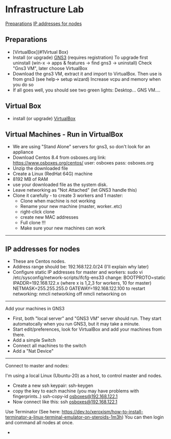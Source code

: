 # Infrastructure Lab

[Preparations](#Preparations)
[IP addresses for nodes](#IP-addresses-for-nodes)

## Preparations

- [VirtualBox](#1Virtual Box)
- Install (or upgrade) [GNS3](https://www.gns3.com/software/download) (requires registration)
    To upgrade first uninstall (win-x -> apps & features -> find gns3 -> uninstall)
    Check "Gns3 VM", later choose VirtualBox
- Download the gns3 VM, extract it and import to VirtualBox.
    Then use is from gns3 (see help-> setup wizard)
    Increase vcpu and memory when you do so
- If all goes well, you should see two green lights:
        Desktop...
        GNS VM....

## Virtual Box

- install (or upgrade) [VirtualBox](https://www.virtualbox.org/wiki/Downloads)

## Virtual Machines - Run in VirtualBox

- We are using "Stand Alone" servers for gns3, so don't look for an appliance
- Download Centos 8.4 from osboxes.org 
    link: https://www.osboxes.org/centos/
    user: osboxes pass: osboxes.org
- Unzip the downloaded file
- Create a Linux (RedHat 64G) machine
- 8192 MB of RAM
- use your downloaded file as the system disk.
- Leave networking as "Not Attached" (let GNS3 handle this)
- Clone it carefully - to create 3 workers and 1 master:
     - Clone when machine is not working
     - Rename your new machine (master, worker..etc)
     - right-click clone
     - create new MAC addresses
     - Full clone !!!
  - Make sure your new machines can work

--------------------------------------------

## IP addresses for nodes

- These are Centos nodes.
- Address range should be: 192.168.122.0/24  (I'll explain why later)
- Configure static IP addresses for master and workers:
   sudo vi /etc/sysconfig/network-scripts/ifcfg-ens33
   change:
	BOOTPROTO=static
	IPADDR=192.168.122.x (where x is 1,2,3 for workers, 10 for master)
	NETMASK=255.255.255.0
	GATEWAY=192.168.122.100
   to restart networking:
	nmcli networking off
	nmcli networking on

--------------------------------------------
  Add your machines in GNS3

  - First, both "local server" and "GNS3 VM" server should run.
    They start automatocally when you run GNS3, but it may take a minute.
  - Start edit/preferences, look for VirtualBox and add your machines from there.
  - Add a simple Switch
  - Connect all machines to the switch
  - Add a "Nat Device"

-------------------------------------------


Connect to master and nodes:

I'm using a local Linux (Ubuntu-20) as a host, to control master and nodes.

   - Create a new ssh keypair: 
          ssh-keygen 
   - copy the key to each machine (you may have problems with fingerprints..)
          ssh-copy-id osboxes@192.168.122.1
   - Now connect like this:
          ssh osboxes@192.168.122.1

Use Terminator (See here: https://dev.to/xeroxism/how-to-install-terminator-a-linux-terminal-emulator-on-steroids-1m3h)
You can then login and command all nodes at once.

-

     